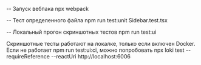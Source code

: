-- Запуск вебпака
npx webpack

-- Тест определенного файла
npm run test:unit Sidebar.test.tsx

-- Локальный прогон скриншотных тестов 
npm run test:ui

Скриншотные тесты работают на локалке, только если включен Docker.
Если не работает npm run test:ui:ci, можно попробовать
npx loki test --requireReference --reactUri http://localhost:6006